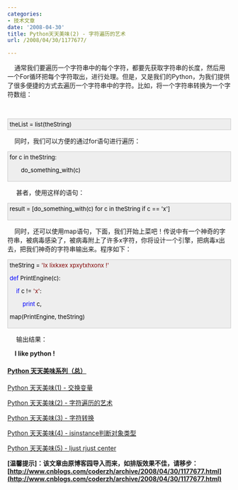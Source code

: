 ```yaml
---
categories:
- 技术文章
date: '2008-04-30'
title: Python天天美味(2) - 字符遍历的艺术
url: /2008/04/30/1177677/

---
```



&nbsp;&nbsp;&nbsp; 通常我们要遍历一个字符串中的每个字符，都要先获取字符串的长度，然后用一个For循环把每个字符取出，进行处理。但是，又是我们的Python，为我们提供了很多便捷的方式去遍历一个字符串中的字符。比如，将一个字符串转换为一个字符数组：

&nbsp;&nbsp;&nbsp; 

<div style="border: 1px solid #cccccc; padding: 4px 5px 4px 4px; background-color: #eeeeee; font-size: 13px; width: 98%;"><span style="color: #000000;">theList&nbsp;</span><span style="color: #000000;">=</span><span style="color: #000000;">&nbsp;list(theString)</span></div>

&nbsp;&nbsp;&nbsp; 同时，我们可以方便的通过for语句进行遍历：

<div style="border: 1px solid #cccccc; padding: 4px 5px 4px 4px; background-color: #eeeeee; font-size: 13px; width: 98%;"><span style="color: #000000;">for c in theString:

</span><span style="color: #000000;">&nbsp;&nbsp;&nbsp;&nbsp;&nbsp;&nbsp; do_something_with(c)

</span></div>

&nbsp;&nbsp;&nbsp;&nbsp;
甚者，使用这样的语句：

<div style="border: 1px solid #cccccc; padding: 4px 5px 4px 4px; background-color: #eeeeee; font-size: 13px; width: 98%;"><span style="color: #000000;">result = [</span><span style="color: #000000;">do_something_with(c) for c in theString if c == 'x']

</span></div>

&nbsp;&nbsp;&nbsp; 同时，还可以使用map语句，下面，我们开始上菜吧！传说中有一个神奇的字符串，被病毒感染了，被病毒附上了许多x字符，你将设计一个引擎，把病毒x出去，把我们神奇的字符串输出来。程序如下：

<div style="border: 1px solid #cccccc; padding: 4px 5px 4px 4px; background-color: #eeeeee; font-size: 13px; width: 98%;"><span style="color: #000000;">theString&nbsp;</span><span style="color: #000000;">=</span><span style="color: #000000;">&nbsp;</span><span style="color: #800000;">'</span><span style="color: #800000;">Ix&nbsp;lixkxex&nbsp;xpxytxhxonx&nbsp;!</span><span style="color: #800000;">'</span><span style="color: #000000;">

</span><span style="color: #0000ff;">def</span><span style="color: #000000;">&nbsp;PrintEngine(c):

&nbsp;&nbsp;&nbsp;&nbsp;</span><span style="color: #0000ff;">if</span><span style="color: #000000;">&nbsp;c&nbsp;</span><span style="color: #000000;">!=</span><span style="color: #000000;">&nbsp;</span><span style="color: #800000;">'</span><span style="color: #800000;">x</span><span style="color: #800000;">'</span><span style="color: #000000;">:

&nbsp;&nbsp;&nbsp;&nbsp;&nbsp;&nbsp;&nbsp;&nbsp;</span><span style="color: #0000ff;">print</span><span style="color: #000000;">&nbsp;c,

map(PrintEngine,&nbsp;theString)</span></div>

&nbsp;&nbsp;&nbsp;&nbsp;
输出结果：

**&nbsp; &nbsp;&nbsp; I like python !**

#### [Python 天天美味系列（总）](http://www.cnblogs.com/coderzh/archive/2008/07/08/pythoncookbook.html)

[Python   天天美味(1) - 交换变量](http://www.cnblogs.com/coderzh/archive/2008/04/29/1176878.html)
  
[Python   天天美味(2) - 字符遍历的艺术](http://www.cnblogs.com/coderzh/archive/2008/04/30/1177677.html) &nbsp;
  
[Python   天天美味(3) - 字符转换](http://www.cnblogs.com/coderzh/archive/2008/05/02/1179593.html) &nbsp;
  
[Python   天天美味(4) - isinstance判断对象类型](http://www.cnblogs.com/coderzh/archive/2008/05/02/1179609.html)&nbsp;
  
[Python   天天美味(5) - ljust rjust center](http://www.cnblogs.com/coderzh/archive/2008/05/02/1179709.html) 


**[温馨提示]：该文章由原博客园导入而来，如排版效果不佳，请移步：[http://www.cnblogs.com/coderzh/archive/2008/04/30/1177677.html](http://www.cnblogs.com/coderzh/archive/2008/04/30/1177677.html)**